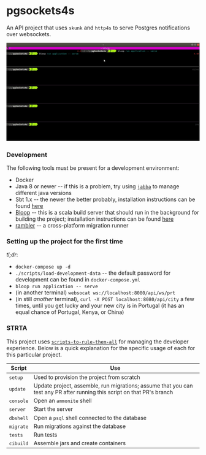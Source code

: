 # pgsockets4s

An API project that uses `skunk` and `http4s` to serve Postgres notifications over websockets.

![](./assets/notify.gif)

### Development

The following tools must be present for a development environment:

- Docker
- Java 8 or newer -- if this is a problem, try using [`jabba`](https://github.com/shyiko/jabba#jabba--) to manage different java versions
- Sbt 1.x -- the newer the better probably, installation instructions can be found [here](https://www.scala-sbt.org/download.html)
- [Bloop](https://scalacenter.github.io/bloop/) -- this is a scala build server that should run in the background for building the project; installation instructions can be found [here](https://scalacenter.github.io/bloop/setup)
- [rambler](https://github.com/elwinar/rambler) -- a cross-platform migration runner

### Setting up the project for the first time

_tl;dr_:

- `docker-compose up -d`
- `./scripts/load-development-data` -- the default password for development can be found in `docker-compose.yml`
- `bloop run application -- serve`
- (in another terminal) `websocat ws://localhost:8080/api/ws/prt`
- (in still _another_ terminal), `curl -X POST localhost:8080/api/city` a few times, until you get lucky and your new city is in Portugal (it has an equal chance of Portugal, Kenya, or China)

### STRTA

This project uses [`scripts-to-rule-them-all`](https://github.blog/2015-06-30-scripts-to-rule-them-all/) for managing the developer experience. Below is a quick explanation for the specific usage of each for this particular project.

| Script    | Use                                                                                                                     |
| --------- | ----------------------------------------------------------------------------------------------------------------------- |
| `setup`   | Used to provision the project from scratch                                                                              |
| `update`  | Update project, assemble, run migrations; assume that you can test any PR after running this script on that PR's branch |
| `console` | Open an `ammonite` shell                                                                                                |
| `server`  | Start the server                                                                                                        |
| `dbshell` | Open a `psql` shell connected to the database                                                                           |
| `migrate` | Run migrations against the database                                                                                     |
| `tests`   | Run tests                                                                                                               |
| `cibuild` | Assemble jars and create containers                                                                                     |
